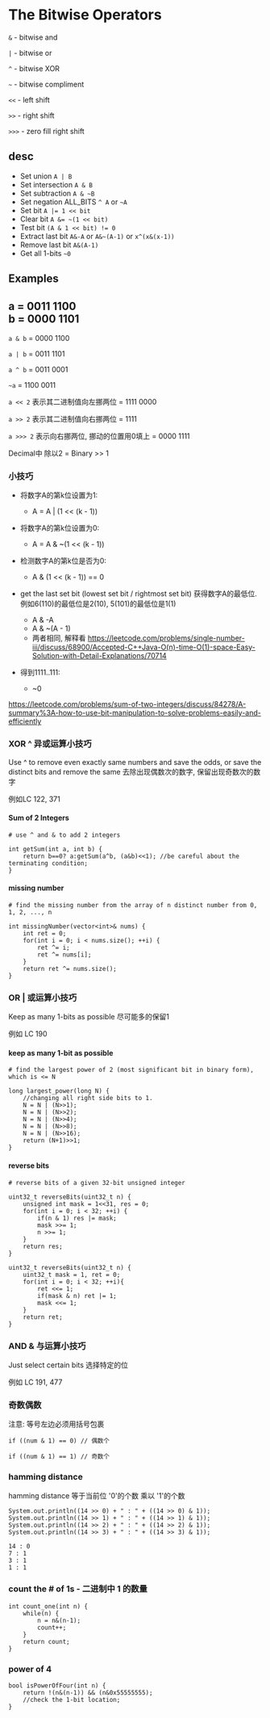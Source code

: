 # The Bitwise Operators

`&` - bitwise and

`|` - bitwise or

`^` - bitwise XOR

`~` - bitwise compliment

`<<` - left shift

`>>` - right shift

`>>>` -  zero fill right shift

## desc
- Set union `A | B`
- Set intersection `A & B`
- Set subtraction `A & ~B`
- Set negation ALL_BITS `^ A` or `~A`
- Set bit `A |= 1 << bit`
- Clear bit `A &= ~(1 << bit)`
- Test bit `(A & 1 << bit) != 0`
- Extract last bit `A&-A` or `A&~(A-1)` or `x^(x&(x-1))`
- Remove last bit `A&(A-1)`
- Get all 1-bits `~0`

## Examples

a   = 0011 1100\
b   = 0000 1101
-----------------
`a & b` = 0000 1100

`a | b` = 0011 1101

`a ^ b` = 0011 0001

`~a`  = 1100 0011

`a << 2` 表示其二进制值向左挪两位 = 1111 0000

`a >> 2` 表示其二进制值向右挪两位 = 1111

`a >>> 2` 表示向右挪两位, 挪动的位置用0填上 = 0000 1111


Decimal中 除以2 = Binary >> 1


### 小技巧

- 将数字A的第k位设置为1:
    - A = A | (1 << (k - 1))

- 将数字A的第k位设置为0:
    - A = A & ~(1 << (k - 1))

- 检测数字A的第k位是否为0:
    - A & (1 << (k - 1)) == 0
    
- get the last set bit (lowest set bit / rightmost set bit) 获得数字A的最低位. 例如6(110)的最低位是2(10), 5(101)的最低位是1(1)
    - A & -A
    - A & ~(A - 1)
    - 两者相同, 解释看 https://leetcode.com/problems/single-number-iii/discuss/68900/Accepted-C++Java-O(n)-time-O(1)-space-Easy-Solution-with-Detail-Explanations/70714
    
- 得到1111..111:
    - ~0



https://leetcode.com/problems/sum-of-two-integers/discuss/84278/A-summary%3A-how-to-use-bit-manipulation-to-solve-problems-easily-and-efficiently


### XOR ^ 异或运算小技巧

Use ^ to remove even exactly same numbers and save the odds, or save the distinct bits and remove the same
去除出现偶数次的数字, 保留出现奇数次的数字

例如LC 122, 371

#### Sum of 2 Integers
```
# use ^ and & to add 2 integers

int getSum(int a, int b) {
    return b==0? a:getSum(a^b, (a&b)<<1); //be careful about the terminating condition;
}
```

#### missing number
```
# find the missing number from the array of n distinct number from 0, 1, 2, ..., n

int missingNumber(vector<int>& nums) {
    int ret = 0;
    for(int i = 0; i < nums.size(); ++i) {
        ret ^= i;
        ret ^= nums[i];
    }
    return ret ^= nums.size();
}
```

### OR | 或运算小技巧

Keep as many 1-bits as possible
尽可能多的保留1

例如 LC 190

#### keep as many 1-bit as possible
```
# find the largest power of 2 (most significant bit in binary form), which is <= N

long largest_power(long N) {
    //changing all right side bits to 1.
    N = N | (N>>1);
    N = N | (N>>2);
    N = N | (N>>4);
    N = N | (N>>8);
    N = N | (N>>16);
    return (N+1)>>1;
}
```

#### reverse bits
```
# reverse bits of a given 32-bit unsigned integer

uint32_t reverseBits(uint32_t n) {
    unsigned int mask = 1<<31, res = 0;
    for(int i = 0; i < 32; ++i) {
        if(n & 1) res |= mask;
        mask >>= 1;
        n >>= 1;
    }
    return res;
}
```

```
uint32_t reverseBits(uint32_t n) {
	uint32_t mask = 1, ret = 0;
	for(int i = 0; i < 32; ++i){
		ret <<= 1;
		if(mask & n) ret |= 1;
		mask <<= 1;
	}
	return ret;
}
```


### AND & 与运算小技巧

Just select certain bits
选择特定的位

例如 LC 191, 477
    
### 奇数偶数
注意: 等号左边必须用括号包裹
```
if ((num & 1) == 0) // 偶数个

if ((num & 1) == 1) // 奇数个
```

### hamming distance
hamming distance 等于当前位 '0'的个数 乘以 '1'的个数

```
System.out.println((14 >> 0) + " : " + ((14 >> 0) & 1));
System.out.println((14 >> 1) + " : " + ((14 >> 1) & 1));
System.out.println((14 >> 2) + " : " + ((14 >> 2) & 1));
System.out.println((14 >> 3) + " : " + ((14 >> 3) & 1));
        
14 : 0
7 : 1
3 : 1
1 : 1
```

### count the # of 1s - 二进制中 1 的数量
```
int count_one(int n) {
    while(n) {
        n = n&(n-1);
        count++;
    }
    return count;
}
```


### power of 4
```
bool isPowerOfFour(int n) {
    return !(n&(n-1)) && (n&0x55555555);
    //check the 1-bit location;
}
```
